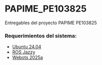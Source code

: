 # PAPIME_PE103825
Entregables del proyecto PAPIME PE103825

### Requerimientos del sistema:

* [Ubuntu 24.04](https://ubuntu.com/download/desktop/thank-you?version=24.04.3&architecture=amd64&lts=true)
* [ROS Jazzy](https://docs.ros.org/en/jazzy/Installation/Ubuntu-Install-Debs.html)
* [Webots 2025a](https://github.com/cyberbotics/webots/releases/download/R2025a/webots_2025a_amd64.deb)